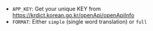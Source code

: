 * `APP_KEY`: Get your unique KEY from https://krdict.korean.go.kr/openApi/openApiInfo
* `FORMAT`: Either `simple` (single word translation) or `full`
